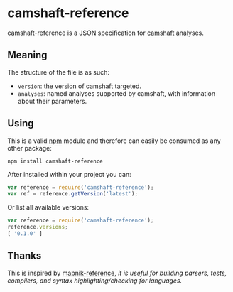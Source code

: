 # camshaft-reference

camshaft-reference is a JSON specification for [camshaft](https://github.com/CartoDB/camshaft) analyses.

## Meaning

The structure of the file is as such:

* `version`: the version of camshaft targeted.
* `analyses`: named analyses supported by camshaft, with information about their parameters.

## Using

This is a valid [npm](https://www.npmjs.com/) module and therefore can easily be consumed as any other package:

```
npm install camshaft-reference
```

After installed within your project you can:

```js
var reference = require('camshaft-reference');
var ref = reference.getVersion('latest');
```

Or list all available versions:

```js
var reference = require('camshaft-reference');
reference.versions;
[ '0.1.0' ]
```

## Thanks

This is inspired by [mapnik-reference](https://github.com/mapnik/mapnik-reference), *it is useful for building parsers,
tests, compilers, and syntax highlighting/checking for languages.*
